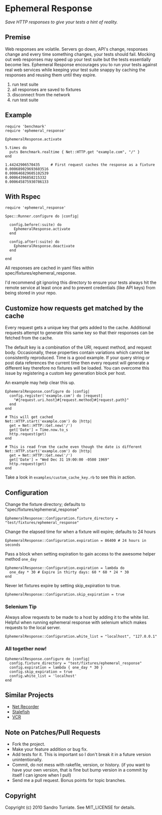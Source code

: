 Ephemeral Response
==================

_Save HTTP responses to give your tests a hint of reality._

## Premise

Web responses are volatile. Servers go down, API's change, responses change and
every time something changes, your tests should fail. Mocking out web responses
may speed up your test suite but the tests essentially become lies. Ephemeral
Response encourages you to run your tests against real web services while
keeping your test suite snappy by caching the responses and reusing them until
they expire.

1. run test suite
2. all responses are saved to fixtures
3. disconnect from the network
4. run test suite

## Example

    require 'benchmark'
    require 'ephemeral_response'

    EphemeralResponse.activate

    5.times do
      puts Benchmark.realtime { Net::HTTP.get "example.com", "/" }
    end

    1.44242906570435     # First request caches the response as a fixture
    0.000689029693603516
    0.000646829605102539
    0.00064396858215332
    0.000645875930786133

## With Rspec

    require 'ephemeral_response'

    Spec::Runner.configure do |config|

      config.before(:suite) do
        EphemeralResponse.activate
      end

      config.after(:suite) do
        EphemeralResponse.deactivate
      end

    end

All responses are cached in yaml files within spec/fixtures/ephemeral\_response.

I'd recommend git ignoring this directory to ensure your tests always hit the
remote service at least once and to prevent credentials (like API keys) from
being stored in your repo.

## Customize how requests get matched by the cache

Every request gets a unique key that gets added to the cache. Additional
requests attempt to generate this same key so that their responses can be
fetched from the cache.

The default key is a combination of the URI, request method, and request body.
Occasionally, these properties contain variations which cannot be consistently
reproduced. Time is a good example. If your query string or post data
references the current time then every request will generate a different key
therefore no fixtures will be loaded. You can overcome this issue by
registering a custom key generation block per host.

An example may help clear this up.

    EphemeralResponse.configure do |config|
      config.register('example.com') do |request|
        "#{request.uri.host}#{request.method}#{request.path}"
      end
    end

    # This will get cached
    Net::HTTP.start('example.com') do |http|
      get = Net::HTTP::Get.new('/')
      get['Date'] = Time.now.to_s
      http.request(get)
    end

    # This is read from the cache even though the date is different
    Net::HTTP.start('example.com') do |http|
      get = Net::HTTP::Get.new('/')
      get['Date'] = "Wed Dec 31 19:00:00 -0500 1969"
      http.request(get)
    end

Take a look in `examples/custom_cache_key.rb` to see this in action.

## Configuration

Change the fixture directory; defaults to "spec/fixtures/ephemeral\_response"

    EphemeralResponse::Configuration.fixture_directory = "test/fixtures/ephemeral_response"

Change the elapsed time for when a fixture will expire; defaults to 24 hours

    EphemeralResponse::Configuration.expiration = 86400 # 24 hours in seconds

Pass a block when setting expiration to gain access to the awesome helper
method `one_day`

    EphemeralResponse::Configuration.expiration = lambda do
      one_day * 30 # Expire in thirty days: 60 * 60 * 24 * 30
    end

Never let fixtures expire by setting skip\_expiration to true.

    EphemeralResponse::Configuration.skip_expiration = true

### Selenium Tip

Always allow requests to be made to a host by adding it to the white list.
Helpful when running ephemeral response with selenium which makes requests to
the local server.

    EphemeralResponse::Configuration.white_list = "localhost", "127.0.0.1"

### All together now!

    EphemeralResponse.configure do |config|
      config.fixture_directory = "test/fixtures/ephemeral_response"
      config.expiration = lambda { one_day * 30 }
      config.skip_expiration = true
      config.white_list = 'localhost'
    end

## Similar Projects
* [Net Recorder](http://github.com/chrisyoung/netrecorder)
* [Stalefish](http://github.com/jsmestad/stale_fish)
* [VCR](http://github.com/myronmarston/vcr)

## Note on Patches/Pull Requests

* Fork the project.
* Make your feature addition or bug fix.
* Add tests for it. This is important so I don't break it in a
  future version unintentionally.
* Commit, do not mess with rakefile, version, or history.
  (if you want to have your own version, that is fine but bump version in a commit by itself I can ignore when I pull)
* Send me a pull request. Bonus points for topic branches.

## Copyright

Copyright (c) 2010 Sandro Turriate. See MIT\_LICENSE for details.
